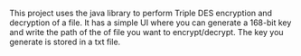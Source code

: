 This project uses the java library to perform Triple DES encryption and decryption of a file. It has a simple UI where you can generate a 168-bit key and write the path of the of file you want to encrypt/decrypt. The key you generate is stored in a txt file. 
